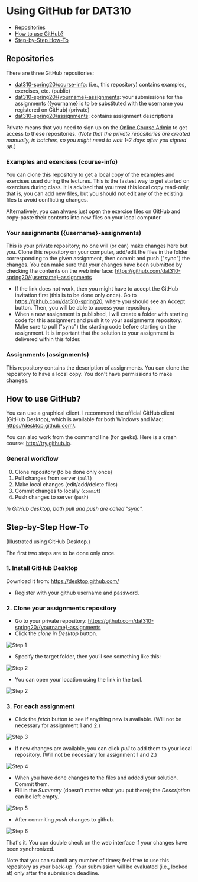 # Using GitHub for DAT310

  * [Repositories](#repositories)
  * [How to use GitHub?](#how-to-use-github)
  * [Step-by-Step How-To](#step-by-step-how-to)

## Repositories

There are three GitHub repositories:

  * [dat310-spring20/course-info](https://github.com/dat310-spring20/course-info/): (i.e., this repository) contains examples, exercises, etc. (public)
  * [dat310-spring20/{yourname}-assignments](https://github.com/dat310-spring20/): your submissions for the assignments ({yourname} is to be substituted with the username you registered on GitHub) (private)
  * [dat310-spring20/assignments](https://github.com/dat310-spring20/assignments): contains assignment descriptions

Private means that you need to sign up on the [Online Course Admin](https://ux.uis.no/~ljehl/dat310/) to get access to these repositories. (*Note that the private repositories are created manually, in batches, so you might need to wait 1-2 days after you signed up.*)


### Examples and exercises (course-info)

You can clone this repository to get a local copy of the examples and exercises used during the lectures. This is the fastest way to get started on exercises during class.
It is advised that you treat this local copy read-only, that is, you can add new files, but you should not edit any of the existing files to avoid conflicting changes.

Alternatively, you can always just open the exercise files on GitHub and copy-paste their contents into new files on your local computer.


### Your assignments ({username}-assignments)

This is your private repository; no one will (or can) make changes here but you. 
Clone this repository on your computer, add/edit the files in the folder corresponding to the given assignment, then commit and push ("sync") the changes. You can make sure that your changes have been submitted by checking the contents on the web interface:
https://github.com/dat310-spring20/{username}-assignments

  * If the link does not work, then you might have to accept the GitHub invitation first (this is to be done only once). Go to https://github.com/dat310-spring20, where you should see an Accept button. Then, you will be able to access your repository.
  * When a new assignment is published, I will create a folder with starting code for this assignment and push it to your assignments repository. Make sure to pull ("sync") the starting code before starting on the assignment. It is important that the solution to your assignment is delivered within this folder.


### Assignments (assignments)

This repository contains the description of assignments.
You can clone the repository to have a local copy. You don't have permissions to make changes.


## How to use GitHub?

You can use a graphical client. I recommend the official GitHub client (GitHub Desktop), which is available for both Windows and Mac: https://desktop.github.com/.

You can also work from the command line (for geeks). Here is a crash course: http://try.github.io.

### General workflow

  0. Clone repository (to be done only once)
  1. Pull changes from server (`pull`)
  2. Make local changes (edit/add/delete files)
  3. Commit changes to locally (`commit`)
  4. Push changes to server (`push`)

*In GitHub desktop, both pull and push are called "sync".*

## Step-by-Step How-To

(Illustrated using GitHub Desktop.)

The first two steps are to be done only once.

### 1. Install GitHub Desktop

Download it from: https://desktop.github.com/

* Register with your github username and password.

### 2. Clone your assignments repository

  * Go to your private repository: https://github.com/dat310-spring20/{yourname}-assignments
  * Click the *clone in Desktop* button.

![Step 1](images/Github-CloneInDesktop.png)

  * Specify the target folder, then you’ll see something like this:

![Step 2](images/github-setLocation.png)

  * You can open your location using the link in the tool.

![Step 2](images/github-showRepo.png)

### 3. For each assignment


  * Click the *fetch* button to see if anything new is available. (Will not be necessary for assignment 1 and 2.)

![Step 3](images/github-fetch.png)

  * If new changes are available, you can click *pull* to add them to your local repository. (Will not be necessary for assignment 1 and 2.)

![Step 4](images/github-pull.png)

 * When you have done changes to the files and added your solution. Commit them.
 * Fill in the *Summary* (doesn't matter what you put there); the *Description* can be left empty.

![Step 5](images/github-commit.png)

 * After commiting *push* changes to github.

 ![Step 6](images/github-push.png)


That's it. You can double check on the web interface if your changes have been synchronized.

Note that you can submit any number of times; feel free to use this repository as your back-up. Your submission will be evaluated (i.e., looked at) only after the submission deadline.  
